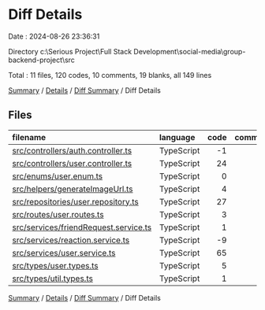 # Diff Details

Date : 2024-08-26 23:36:31

Directory c:\\Serious Project\\Full Stack Development\\social-media\\group-backend-project\\src

Total : 11 files,  120 codes, 10 comments, 19 blanks, all 149 lines

[Summary](results.md) / [Details](details.md) / [Diff Summary](diff.md) / Diff Details

## Files
| filename | language | code | comment | blank | total |
| :--- | :--- | ---: | ---: | ---: | ---: |
| [src/controllers/auth.controller.ts](/src/controllers/auth.controller.ts) | TypeScript | -1 | 0 | 1 | 0 |
| [src/controllers/user.controller.ts](/src/controllers/user.controller.ts) | TypeScript | 24 | 4 | 4 | 32 |
| [src/enums/user.enum.ts](/src/enums/user.enum.ts) | TypeScript | 0 | 0 | 1 | 1 |
| [src/helpers/generateImageUrl.ts](/src/helpers/generateImageUrl.ts) | TypeScript | 4 | 0 | 2 | 6 |
| [src/repositories/user.repository.ts](/src/repositories/user.repository.ts) | TypeScript | 27 | 0 | 1 | 28 |
| [src/routes/user.routes.ts](/src/routes/user.routes.ts) | TypeScript | 3 | 0 | 0 | 3 |
| [src/services/friendRequest.service.ts](/src/services/friendRequest.service.ts) | TypeScript | 1 | 0 | 0 | 1 |
| [src/services/reaction.service.ts](/src/services/reaction.service.ts) | TypeScript | -9 | 0 | 0 | -9 |
| [src/services/user.service.ts](/src/services/user.service.ts) | TypeScript | 65 | 6 | 10 | 81 |
| [src/types/user.types.ts](/src/types/user.types.ts) | TypeScript | 5 | 0 | 0 | 5 |
| [src/types/util.types.ts](/src/types/util.types.ts) | TypeScript | 1 | 0 | 0 | 1 |

[Summary](results.md) / [Details](details.md) / [Diff Summary](diff.md) / Diff Details